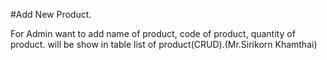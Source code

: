 #Add New Product.

For Admin want to add name of product, code of product, quantity of product. will be show in table list of product(CRUD).(Mr.Sirikorn Khamthai)
